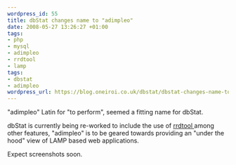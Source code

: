 ```yaml
--- 
wordpress_id: 55
title: dbStat changes name to "adimpleo"
date: 2008-05-27 13:26:27 +01:00
tags: 
- php
- mysql
- adimpleo
- rrdtool
- lamp
tags: 
- dbstat
- adimpleo
wordpress_url: https://blog.oneiroi.co.uk/dbstat/dbstat-changes-name-to-adimpleo
---
```

<div style=''>"adimpleo" Latin for "to perform", seemed a fitting name for dbStat.

dbStat is currently being re-worked to include the use of <a href="https://oss.oetiker.ch/rrdtool/">rrdtool </a> among other features, "adimpleo" is to be geared towards providing an "under the hood" view of LAMP based web applications.

Expect screenshots soon.

</div>
